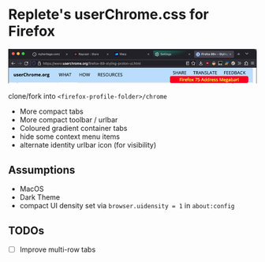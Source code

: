 # Replete's userChrome.css for Firefox

![Screnshot of Firefox UI](_screenshot.png)

clone/fork into `<firefox-profile-folder>/chrome`

- More compact tabs
- More compact toolbar / urlbar
- Coloured gradient container tabs
- hide some context menu items
- alternate identity urlbar icon (for visibility)

## Assumptions

* MacOS
* Dark Theme
* compact UI density set via `browser.uidensity = 1` in `about:config`

## TODOs

- [ ] Improve multi-row tabs
